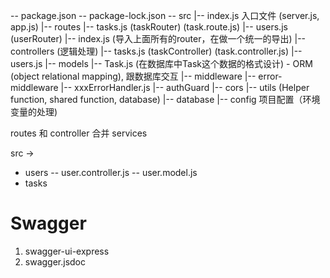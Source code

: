 -- package.json
-- package-lock.json
-- src
    |-- index.js 入口文件 (server.js, app.js)
    |-- routes
        |-- tasks.js (taskRouter) (task.route.js)
        |-- users.js (userRouter)
        |-- index.js (导入上面所有的router，在做一个统一的导出)
    |-- controllers (逻辑处理)
        |-- tasks.js (taskController) (task.controller.js)
        |-- users.js
    |-- models
        |-- Task.js (在数据库中Task这个数据的格式设计) - ORM (object relational mapping), 跟数据库交互
    |-- middleware
        |-- error-middleware
            |-- xxxErrorHandler.js
        |-- authGuard
        |-- cors
    |-- utils (Helper function, shared function, database)
    |-- database
    |-- config 项目配置（环境变量的处理)


routes 和 controller 合并
services

src ->
- users
    -- user.controller.js
    -- user.model.js
- tasks

# Swagger

1. swagger-ui-express
2. swagger.jsdoc